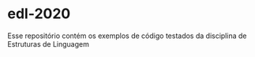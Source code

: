 # edl-2020
Esse repositório contém os exemplos de código testados da disciplina de Estruturas de Linguagem 
